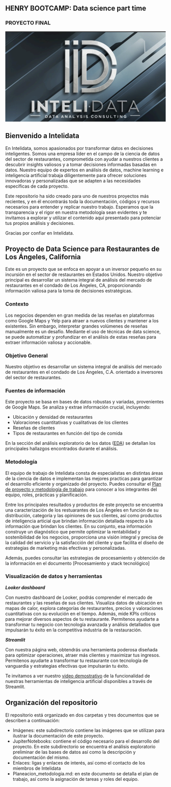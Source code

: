 ## HENRY BOOTCAMP: Data science part time
### PROYECTO FINAL
![Figura - Logotipo Intelidata](https://github.com/franciscoagamez/PF_google_yelp/blob/main/Imagenes/Logo%20Intelidata.png)

## Bienvenido a Intelidata
En Intelidata, somos apasionados por transformar datos en decisiones inteligentes. Somos una empresa líder en el campo de la ciencia de datos del sector de restaurantes, comprometida con ayudar a nuestros clientes a descubrir insights valiosos y a tomar decisiones informadas basadas en datos. Nuestro equipo de expertos en análisis de datos, machine learning e inteligencia artificial trabaja diligentemente para ofrecer soluciones innovadoras y personalizadas que se adapten a las necesidades específicas de cada proyecto.

Este repositorio ha sido creado para uno de nuestros proyectos más recientes, y en él encontrarás toda la documentación, códigos y recursos necesarios para entender y replicar nuestro trabajo. Esperamos que la transparencia y el rigor en nuestra metodología sean evidentes y te invitamos a explorar y utilizar el contenido aquí presentado para potenciar tus propios análisis y decisiones.

Gracias por confiar en Intelidata.

## Proyecto de Data Science para Restaurantes de Los Ángeles, California
Este es un proyecto que se enfoca en apoyar a un inversor pequeño en su incursión en el sector de restaurantes en Estados Unidos. Nuestro objetivo principal es desarrollar un sistema integral de análisis del mercado de restaurantes en el condado de Los Ángeles, CA, proporcionando información valiosa para la toma de decisiones estratégicas.

### Contexto
Los negocios dependen en gran medida de las reseñas en plataformas como Google Maps y Yelp para atraer a nuevos clientes y mantener a los existentes. Sin embargo, interpretar grandes volúmenes de reseñas manualmente es un desafío. Mediante el uso de técnicas de data science, se puede automatizar y profundizar en el análisis de estas reseñas para extraer información valiosa y accionable.

### Objetivo General
Nuestro objetivo es desarrollar un sistema integral de análisis del mercado de restaurantes en el condado de Los Ángeles, C.A. orientado a inversores del sector de restaurantes.


### Fuentes de información
Este proyecto se basa en bases de datos robustas y variadas, provenientes de Google Maps. Se analiza y extrae información crucial, incluyendo:

- Ubicación y densidad de restaurantes
- Valoraciones cuantitativas y cualitativas de los clientes
- Reseñas de clientes
- Tipos de restaurantes en función del tipo de comida


En la sección del análisis exploratorio de los datos ([EDA](JupiterNotebooks/Resultados_EDA_preliminar.md)) se detallan los principales hallazgos encontrados durante el análisis.

### Metodología
El equipo de trabajo de Intelidata consta de especialistas en distintas áreas de la ciencia de datos e implementan las mejores practicas para garantizar el desarrollo eficiente y organizado del proyecto. Puedes consultar el [Plan de proyecto y metodología de trabajo](Planeacion_metodologia.md) para conocer a los integrantes del equipo, roles, prácticas y planificación.

Entre los principales resultados y productos de este proyecto se encuentra una caracterización de los restuarantes de Los Ángeles en función de su distribución, categoría y las opiniones de sus clientes, así como productos de inteligencia articial que brindan información detallada respecto a la información que brindan los clientes. En su conjunto, esa información construye un diagnóstico que permite optimizar la rentabilidad y sostenibilidad de los negocios,  proporciona una visión integral y precisa de la calidad del servicio y la satisfacción del cliente y que facilita el diseño de estrategias de marketing más efectivas y personalizadas.

Además, puedes consultar las estrategias de procesamiento y obtención de la información en el documento [Procesamiento y stack tecnológico]

### Visualización de datos y herramientas
***Looker dashboard***

Con nuestro dashboard de Looker, podrás comprender el mercado de restaurantes y las reseñas de sus clientes. Visualiza datos de ubicación en mapas de calor, explora categorías de restaurantes, precios y valoraciones cuantitativas con su evolución en el tiempo. Además, mide KPIs críticos para mejorar diversos aspectos de tu restaurante. Permítenos ayudarte a transformar tu negocio con tecnología avanzada y análisis detallados que impulsarán tu éxito en la competitiva industria de la restauración.

***Streamlit***

Con nuestra página web, obtendrás una herramienta poderosa diseñada para optimizar operaciones, atraer más clientes y maximizar tus ingresos. Permítenos ayudarte a transformar tu restaurante con tecnología de vanguardia y estrategias efectivas que impulsarán tu éxito. 

Te invitamos a ver nuestro [video demostrativo](https://drive.google.com/file/d/1K3wNn5K7996ims6QJ4e9ikQptUvokKmm/view?usp=sharing) de la funcionalidad de nuestras herramientas de inteligencia artificial disponibles a través de Streamlit.


## Organización del repositorio
El repositorio está organizado en dos carpetas y tres documentos que se describen a continuación:

 - Imágenes: este subdirectorio contiene las imágenes que se utilizan para ilustrar la documentación de este proyecto.
 - JupiterNotebooks: contiene el código necesario para el desarrollo del proyecto. En este subdirectorio se encuentra el análisis exploratorio preliminar de las bases de datos así como la descripción y documentación del mismo.
 - Enlaces: ligas y enlaces de interés, así como el contacto de los miembros de Intelidata
 - Planeacion_metodologia.md: en este documento se detalla el plan de trabajo, así como la asignación de tareas y roles del equipo.

